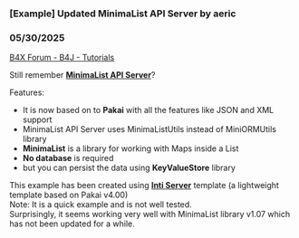 ### [Example] Updated MinimaList API Server by aeric
### 05/30/2025
[B4X Forum - B4J - Tutorials](https://www.b4x.com/android/forum/threads/167223/)

Still remember [**MinimaList API Server**](https://www.b4x.com/android/forum/threads/project-template-web-minimalist-api-server.160679/)?  
  
Features:  

- It is now based on to **Pakai** with all the features like JSON and XML support
- MinimaList API Server uses MinimaListUtils instead of MiniORMUtils library
- **MinimaList** is a library for working with Maps inside a List
- **No database** is required
- but you can persist the data using **KeyValueStore** library

This example has been created using [**Inti Server**](https://www.b4x.com/android/forum/threads/project-template-inti-server-v1.167212/) template (a lightweight template based on Pakai v4.00)  
Note: It is a quick example and is not well tested.   
Surprisingly, it seems working very well with MinimaList library v1.07 which has not been updated for a while.